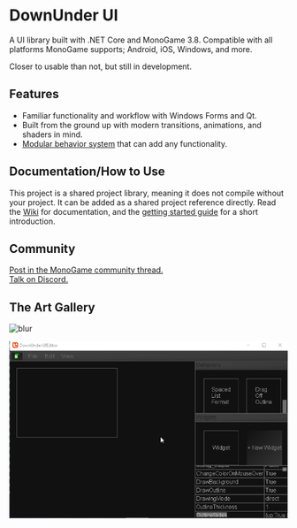 # DownUnder UI
A UI library built with .NET Core and MonoGame 3.8. Compatible with all platforms MonoGame supports; Android, iOS, Windows, and more.

Closer to usable than not, but still in development.

## Features
 - Familiar functionality and workflow with Windows Forms and Qt.
 - Built from the ground up with modern transitions, animations, and shaders in mind.
 - [Modular behavior system](https://github.com/jamieyello/DownUnder-UI/wiki/Native-WidgetBehaviors) that can add any functionality.

## Documentation/How to Use
This project is a shared project library, meaning it does not compile without your project. It can be added as a shared project reference directly. Read the [Wiki](https://github.com/jamieyello/DownUnder-UI/wiki) for documentation, and the [getting started guide](https://github.com/jamieyello/DownUnder-UI/wiki/Using-the-Library:-Part-1,-Setting-Up) for a short introduction.

## Community

[Post in the MonoGame community thread.](https://community.monogame.net/t/downunder-ui-a-monogame-based-ui-framework/13353)  
[Talk on Discord.](https://discord.gg/bEZPvQE)

## The Art Gallery
![blur](/Images/new_ui.gif)

![Modern stuff](/Images/goodui3001.gif)
